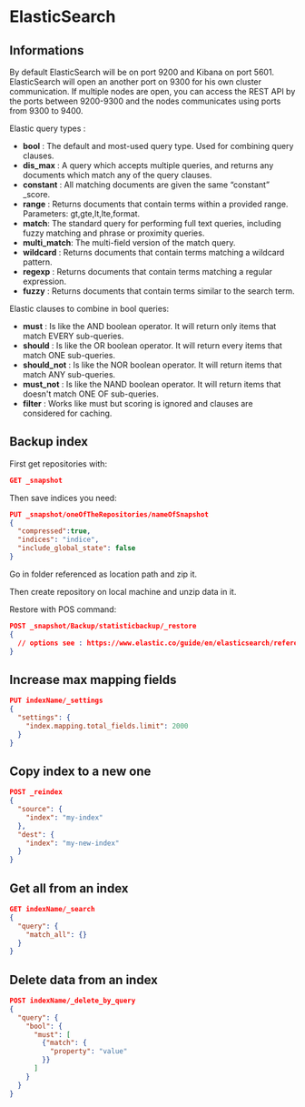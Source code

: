 # ElasticSearch
## Informations
By default ElasticSearch will be on port 9200 and Kibana on port 5601.
ElasticSearch will open an another port on 9300 for his own cluster communication.
If multiple nodes are open, you can access the REST API by the ports between 9200-9300 and the nodes communicates using ports from 9300 to 9400.

Elastic query types : 
 - **bool** : The default and most-used query type. Used for combining query clauses.
 - **dis_max** : A query which accepts multiple queries, and returns any documents which match any of the query clauses.
 - **constant** : All matching documents are given the same “constant” _score.
 - **range** : Returns documents that contain terms within a provided range. Parameters: gt,gte,lt,lte,format.
 - **match**: The standard query for performing full text queries, including fuzzy matching and phrase or proximity queries.
 - **multi_match**: The multi-field version of the match query.
 - **wildcard** : Returns documents that contain terms matching a wildcard pattern.
 - **regexp** : Returns documents that contain terms matching a regular expression.
 - **fuzzy** : Returns documents that contain terms similar to the search term.

Elastic clauses to combine in bool queries:
 - **must** : Is like the AND boolean operator. It will return only items that match EVERY sub-queries.
 - **should** : Is like the OR boolean operator. It will return every items that match ONE sub-queries.
 - **should_not** : Is like the NOR boolean operator. It will return items that match ANY sub-queries.
 - **must_not** : Is like the NAND boolean operator. It will return items that doesn't match ONE OF sub-queries.
 - **filter** : Works like must but scoring is ignored and clauses are considered for caching.
 
## Backup index
First get repositories with: 
```json
GET _snapshot
```
Then save indices you need:
```json
PUT _snapshot/oneOfTheRepositories/nameOfSnapshot
{
  "compressed":true,
  "indices": "indice",
  "include_global_state": false
}
```
Go in folder referenced as location path and zip it.

Then create repository on local machine and unzip data in it.

Restore with POS command:
```json 
POST _snapshot/Backup/statisticbackup/_restore
{
  // options see : https://www.elastic.co/guide/en/elasticsearch/reference/current/snapshots-restore-snapshot.html
}

```

## Increase max mapping fields

```json
PUT indexName/_settings
{
  "settings": {
    "index.mapping.total_fields.limit": 2000
  }
}
```

## Copy index to a new one 

```json
POST _reindex
{
  "source": {
    "index": "my-index"
  },
  "dest": {
    "index": "my-new-index"
  }
}
```

## Get all from an index

```json
GET indexName/_search
{
  "query": {
    "match_all": {}
  }
}
```

## Delete data from an index

```json
POST indexName/_delete_by_query
{
  "query": {
    "bool": {
      "must": [
        {"match": {
          "property": "value"
        }}
      ]
    }
  }
}
```